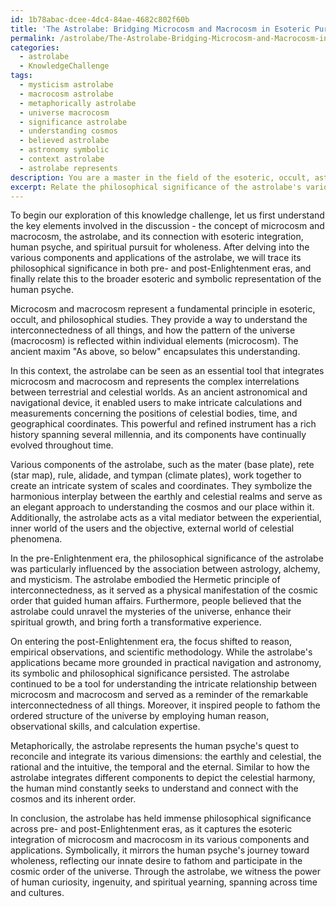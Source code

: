 ```yaml
---
id: 1b78abac-dcee-4dc4-84ae-4682c802f60b
title: 'The Astrolabe: Bridging Microcosm and Macrocosm in Esoteric Pursuits'
permalink: /astrolabe/The-Astrolabe-Bridging-Microcosm-and-Macrocosm-in-Esoteric-Pursuits/
categories:
  - astrolabe
  - KnowledgeChallenge
tags:
  - mysticism astrolabe
  - macrocosm astrolabe
  - metaphorically astrolabe
  - universe macrocosm
  - significance astrolabe
  - understanding cosmos
  - believed astrolabe
  - astronomy symbolic
  - context astrolabe
  - astrolabe represents
description: You are a master in the field of the esoteric, occult, astrolabe and Education. You are a writer of tests, challenges, textbooks and deep knowledge on astrolabe for initiates and students to gain deep insights and understanding from. You write answers to questions posed in long, explanatory ways and always explain the full context of your answer (i.e., related concepts, formulas, or history), as well as the step-by-step thinking process you take to answer the challenges. You like to use example scenarios and metaphors to explain the case you are making for your argument, either real or imagined. Summarize the key themes, ideas, and conclusions at the end.
excerpt: Relate the philosophical significance of the astrolabe's various components and applications in both pre- and post-Enlightenment eras to the esoteric integration of microcosm and macrocosm, as well as its metaphorical representation within the human psyche and the spiritual quest for wholeness.
---
```

To begin our exploration of this knowledge challenge, let us first understand the key elements involved in the discussion - the concept of microcosm and macrocosm, the astrolabe, and its connection with esoteric integration, human psyche, and spiritual pursuit for wholeness. After delving into the various components and applications of the astrolabe, we will trace its philosophical significance in both pre- and post-Enlightenment eras, and finally relate this to the broader esoteric and symbolic representation of the human psyche.

Microcosm and macrocosm represent a fundamental principle in esoteric, occult, and philosophical studies. They provide a way to understand the interconnectedness of all things, and how the pattern of the universe (macrocosm) is reflected within individual elements (microcosm). The ancient maxim "As above, so below" encapsulates this understanding.

In this context, the astrolabe can be seen as an essential tool that integrates microcosm and macrocosm and represents the complex interrelations between terrestrial and celestial worlds. As an ancient astronomical and navigational device, it enabled users to make intricate calculations and measurements concerning the positions of celestial bodies, time, and geographical coordinates. This powerful and refined instrument has a rich history spanning several millennia, and its components have continually evolved throughout time.

Various components of the astrolabe, such as the mater (base plate), rete (star map), rule, alidade, and tympan (climate plates), work together to create an intricate system of scales and coordinates. They symbolize the harmonious interplay between the earthly and celestial realms and serve as an elegant approach to understanding the cosmos and our place within it. Additionally, the astrolabe acts as a vital mediator between the experiential, inner world of the users and the objective, external world of celestial phenomena.

In the pre-Enlightenment era, the philosophical significance of the astrolabe was particularly influenced by the association between astrology, alchemy, and mysticism. The astrolabe embodied the Hermetic principle of interconnectedness, as it served as a physical manifestation of the cosmic order that guided human affairs. Furthermore, people believed that the astrolabe could unravel the mysteries of the universe, enhance their spiritual growth, and bring forth a transformative experience.

On entering the post-Enlightenment era, the focus shifted to reason, empirical observations, and scientific methodology. While the astrolabe's applications became more grounded in practical navigation and astronomy, its symbolic and philosophical significance persisted. The astrolabe continued to be a tool for understanding the intricate relationship between microcosm and macrocosm and served as a reminder of the remarkable interconnectedness of all things. Moreover, it inspired people to fathom the ordered structure of the universe by employing human reason, observational skills, and calculation expertise.

Metaphorically, the astrolabe represents the human psyche's quest to reconcile and integrate its various dimensions: the earthly and celestial, the rational and the intuitive, the temporal and the eternal. Similar to how the astrolabe integrates different components to depict the celestial harmony, the human mind constantly seeks to understand and connect with the cosmos and its inherent order.

In conclusion, the astrolabe has held immense philosophical significance across pre- and post-Enlightenment eras, as it captures the esoteric integration of microcosm and macrocosm in its various components and applications. Symbolically, it mirrors the human psyche's journey toward wholeness, reflecting our innate desire to fathom and participate in the cosmic order of the universe. Through the astrolabe, we witness the power of human curiosity, ingenuity, and spiritual yearning, spanning across time and cultures.
